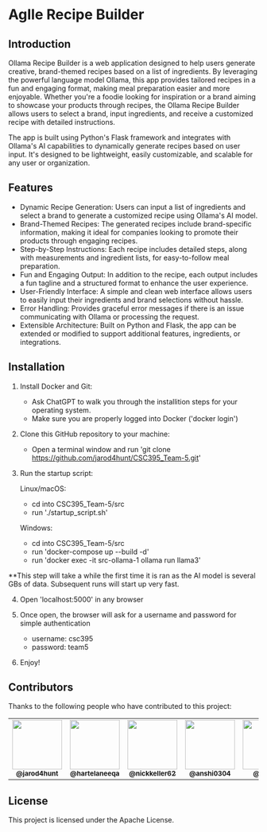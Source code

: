 # AgIle Recipe Builder

## Introduction
Ollama Recipe Builder is a web application designed to help users generate creative, brand-themed recipes based on a list of ingredients. By leveraging the powerful language model Ollama, this app provides tailored recipes in a fun and engaging format, making meal preparation easier and more enjoyable. Whether you're a foodie looking for inspiration or a brand aiming to showcase your products through recipes, the Ollama Recipe Builder allows users to select a brand, input ingredients, and receive a customized recipe with detailed instructions.

The app is built using Python's Flask framework and integrates with Ollama's AI capabilities to dynamically generate recipes based on user input. It's designed to be lightweight, easily customizable, and scalable for any user or organization.

## Features
- Dynamic Recipe Generation: Users can input a list of ingredients and select a brand to generate a customized recipe using Ollama's AI model.
- Brand-Themed Recipes: The generated recipes include brand-specific information, making it ideal for companies looking to promote their products through engaging recipes.
- Step-by-Step Instructions: Each recipe includes detailed steps, along with measurements and ingredient lists, for easy-to-follow meal preparation.
- Fun and Engaging Output: In addition to the recipe, each output includes a fun tagline and a structured format to enhance the user experience.
- User-Friendly Interface: A simple and clean web interface allows users to easily input their ingredients and brand selections without hassle.
- Error Handling: Provides graceful error messages if there is an issue communicating with Ollama or processing the request.
- Extensible Architecture: Built on Python and Flask, the app can be extended or modified to support additional features, ingredients, or integrations.

## Installation
1) Install Docker and Git:
    - Ask ChatGPT to walk you through the installition steps for your operating system.
    - Make sure you are properly logged into Docker ('docker login')
    
2) Clone this GitHub repository to your machine:
    - Open a terminal window and run 'git clone https://github.com/jarod4hunt/CSC395_Team-5.git'

3) Run the startup script:
         
    Linux/macOS:                                          
    - cd into CSC395_Team-5/src     
    - run './startup_script.sh'
   
    Windows: 
    - cd into CSC395_Team-5/src
    - run 'docker-compose up --build -d'
    - run 'docker exec -it src-ollama-1 ollama run llama3'  

**This step will take a while the first time it is ran as the AI model is several GBs of data. Subsequent runs will start up very fast.

4) Open 'localhost:5000' in any browser

5) Once open, the browser will ask for a username and password for simple authentication
   - username: csc395
   - password: team5

6) Enjoy!

## Contributors
Thanks to the following people who have contributed to this project:
<table>
  <tr>
    <td align="center"><a href="https://github.com/jarod4hunt"><img src="https://avatars.githubusercontent.com/jarod4hunt" width="100px;" alt=""/><br /><sub><b>@jarod4hunt</b></sub></a></td>
    <td align="center"><a href="https://github.com/hartelaneeqa"><img src="https://avatars.githubusercontent.com/hartelaneeqa" width="100px;" alt=""/><br /><sub><b>@hartelaneeqa</b></sub></a></td>
    <td align="center"><a href="https://github.com/nickkeller62"><img src="https://avatars.githubusercontent.com/nickkeller62" width="100px;" alt=""/><br /><sub><b>@nickkeller62</b></sub></a></td>
    <td align="center"><a href="https://github.com/anshi0304"><img src="https://avatars.githubusercontent.com/anshi0304" width="100px;" alt=""/><br /><sub><b>@anshi0304</b></sub></a></td>
    <td align="center"><a href="https://github.com/abdiu1"><img src="https://avatars.githubusercontent.com/abdiu1" width="100px;" alt=""/><br /><sub><b>@abdiu1</b></sub></a></td>
  </tr>
</table>

## License
This project is licensed under the Apache License.
